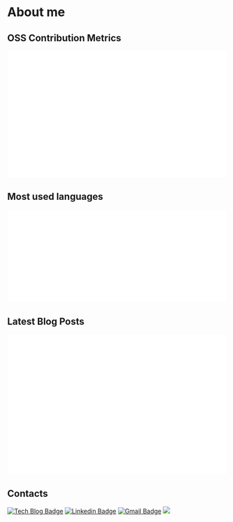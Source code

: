 # About me



## OSS Contribution Metrics

![](https://github.com/jopemachine/jopemachine/blob/master/metrics/base.svg)

## Most used languages

![](https://github.com/jopemachine/jopemachine/blob/master/metrics/language.svg)

## Latest Blog Posts

[![](https://github.com/jopemachine/jopemachine/blob/master/metrics/rss.svg)](https://jopemachine.github.io/)

## Contacts

[![Tech Blog Badge](http://img.shields.io/badge/-Tech%20blog-black?style=flat-square&logo=github&link=https://jopemachine.github.io/)](https://jopemachine.github.io/)
[![Linkedin Badge](https://img.shields.io/badge/-LinkedIn-blue?style=flat-square&logo=Linkedin&logoColor=white&link=https://www.linkedin.com/in/gyu-bong-lee-a1a76b197/)](https://www.linkedin.com/in/gyubong-lee-a1a76b197/)
[![Gmail Badge](https://img.shields.io/badge/Gmail-d14836?style=flat-square&logo=Gmail&logoColor=white&link=mailto:jopemachine@gmail.com)](mailto:jopemachine@gmail.com)
<a href="https://twitter.com/jopemachine">
  <img src="https://img.shields.io/badge/Twitter-%231DA1F2.svg?style=for-the-badge&logo=Twitter&logoColor=white" style="height: 21px;" />
</a>
